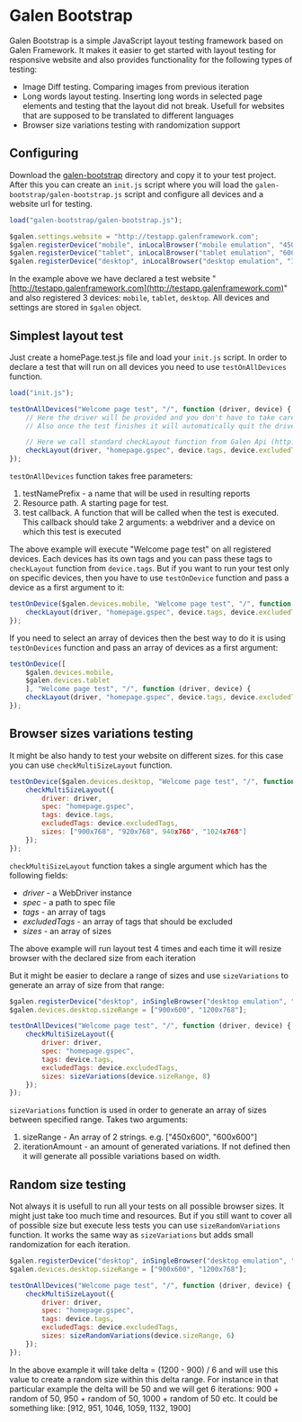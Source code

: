 Galen Bootstrap
==================


Galen Bootstrap is a simple JavaScript layout testing framework based on Galen Framework. It makes it easier to get started with layout testing for responsive website and also provides functionality for the following types of testing:

* Image Diff testing. Comparing images from previous iteration
* Long words layout testing. Inserting long words in selected page elements and testing that the layout did not break. Usefull for websites that are supposed to be translated to different languages
* Browser size variations testing with randomization support


Configuring
---------------------
Download the [galen-bootstrap](https://github.com/galenframework/galen-bootstrap/tree/master/galen-bootstrap) directory and copy it to your test project. After this you can create an `init.js` script where you will load the `galen-bootstrap/galen-bootstrap.js` script and configure all devices and a website url for testing.

```javascript
load("galen-bootstrap/galen-bootstrap.js");

$galen.settings.website = "http://testapp.galenframework.com";
$galen.registerDevice("mobile", inLocalBrowser("mobile emulation", "450x800", ["mobile"]));
$galen.registerDevice("tablet", inLocalBrowser("tablet emulation", "600x800", ["tablet"]));
$galen.registerDevice("desktop", inLocalBrowser("desktop emulation", "1024x768", ["desktop"]));
```

In the example above we have declared a test website "[http://testapp.galenframework.com](http://testapp.galenframework.com)" and also registered 3 devices: `mobile`, `tablet`, `desktop`. All devices and settings are stored in `$galen` object.


Simplest layout test
---------------------
Just create a homePage.test.js file and load your `init.js` script. In order to declare a test that will run on all devices you need to use `testOnAllDevices` function.

```javascript
load("init.js");

testOnAllDevices("Welcome page test", "/", function (driver, device) {
    // Here the driver will be provided and you don't have to take care of it
    // Also once the test finishes it will automatically quit the driver.

    // Here we call standard checkLayout function from Galen Api (http://galenframework.com/docs/reference-galen-javascript-api/#checkLayout)
    checkLayout(driver, "homepage.gspec", device.tags, device.excludedTags);
});
```

`testOnAllDevices` function takes free parameters:
1. testNamePrefix - a name that will be used in resulting reports
2. Resource path. A starting page for test. 
3. test callback. A function that will be called when the test is executed. This callback should take 2 arguments: a webdriver and a device on which this test is executed

The above example will execute "Welcome page test" on all registered devices. Each devices has its own tags and you can pass these tags to `checkLayout` function from `device.tags`.
But if you want to run your test only on specific devices, then you have to use `testOnDevice` function and pass a device as a first argument to it:

```javascript
testOnDevice($galen.devices.mobile, "Welcome page test", "/", function (driver, device) {
    checkLayout(driver, "homepage.gspec", device.tags, device.excludedTags);
});
```

If you need to select an array of devices then the best way to do it is using `testOnDevices` function and pass an array of devices as a first argument:

```javascript
testOnDevice([
    $galen.devices.mobile,
    $galen.devices.tablet
    ], "Welcome page test", "/", function (driver, device) {
    checkLayout(driver, "homepage.gspec", device.tags, device.excludedTags);
});
```


Browser sizes variations testing
--------------------
It might be also handy to test your website on different sizes. for this case you can use `checkMultiSizeLayout` function.

```javascript
testOnDevice($galen.devices.desktop, "Welcome page test", "/", function (driver, device) {
    checkMultiSizeLayout({ 
        driver: driver,
        spec: "homepage.gspec",
        tags: device.tags,
        excludedTags: device.excludedTags,
        sizes: ["900x768", "920x768", 940x768", "1024x768"]
    });
});
```

`checkMultiSizeLayout` function takes a single argument which has the following fields:

* *driver* - a WebDriver instance
* *spec* - a path to spec file
* *tags* - an array of tags
* *excludedTags* - an array of tags that should be excluded
* *sizes* - an array of sizes

The above example will run layout test 4 times and each time it will resize browser with the declared size from each iteration

But it might be easier to declare a range of sizes and use `sizeVariations` to generate an array of size from that range:

```javascript
$galen.registerDevice("desktop", inSingleBrowser("desktop emulation", "1024x768", ["desktop"]));
$galen.devices.desktop.sizeRange = ["900x600", "1200x768"];

testOnAllDevices("Welcome page test", "/", function (driver, device) {
    checkMultiSizeLayout({ 
        driver: driver,
        spec: "homepage.gspec",
        tags: device.tags,
        excludedTags: device.excludedTags,
        sizes: sizeVariations(device.sizeRange, 8)
    });
});

```
`sizeVariations` function is used in order to generate an array of sizes between specified range. Takes two arguments:
1. sizeRange - An array of 2 strings. e.g. ["450x600", "600x600"]
2. iterationAmount - an amount of generated variations. If not defined then it will generate all possible variations based on width.


Random size testing
--------------------
Not always it is usefull to run all your tests on all possible browser sizes. It might just take too much time and resources. But if you still want to cover all of possible size but execute less tests you can use `sizeRandomVariations` function. It works the same way as `sizeVariations` but adds small randomization for each iteration.

```javascript
$galen.registerDevice("desktop", inSingleBrowser("desktop emulation", "1024x768", ["desktop"]));
$galen.devices.desktop.sizeRange = ["900x600", "1200x768"];

testOnAllDevices("Welcome page test", "/", function (driver, device) {
    checkMultiSizeLayout({ 
        driver: driver,
        spec: "homepage.gspec",
        tags: device.tags,
        excludedTags: device.excludedTags,
        sizes: sizeRandomVariations(device.sizeRange, 6)
    });
});
```

In the above example it will take delta = (1200 - 900) / 6 and will use this value to create a random size within this delta range. For instance in that particular example the delta will be 50 and we will get 6 iterations: 900 + random of 50, 950 + random of 50, 1000 + random of 50 etc. It could be something like: [912, 951, 1046, 1059, 1132, 1900]





